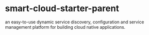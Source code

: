 # smart-cloud-starter-parent
an easy-to-use dynamic service discovery, configuration and service management platform for building cloud native applications.
